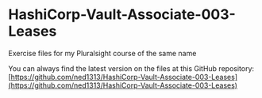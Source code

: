 # HashiCorp-Vault-Associate-003-Leases

Exercise files for my Pluralsight course of the same name

You can always find the latest version on the files at this GitHub repository: [https://github.com/ned1313/HashiCorp-Vault-Associate-003-Leases](https://github.com/ned1313/HashiCorp-Vault-Associate-003-Leases)